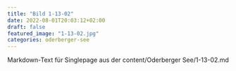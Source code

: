 ```yaml
---
title: "Bild 1-13-02"
date: 2022-08-01T20:03:12+02:00
draft: false
featured_image: "1-13-02.jpg"
categories: oderberger-see
---
```



Markdown-Text für Singlepage aus der content/Oderberger See/1-13-02.md